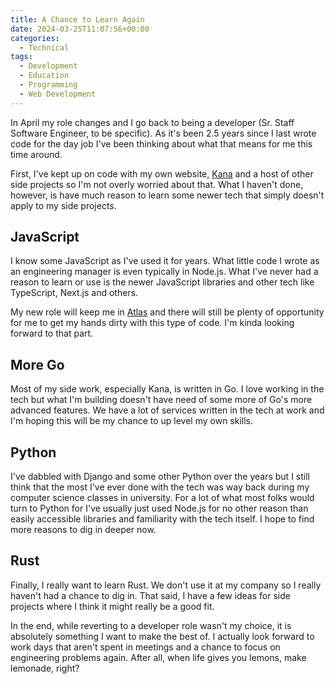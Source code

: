 ```yaml
---
title: A Chance to Learn Again
date: 2024-03-25T11:07:56+00:00
categories:
  - Technical
tags:
  - Development
  - Education
  - Programming
  - Web Development
---
```


In April my role changes and I go back to being a developer (Sr. Staff Software Engineer, to be specific). As it's been 2.5 years since I last wrote code for the day job I've been thinking about what that means for me this time around.

First, I've kept up on code with my own website, [Kana][1] and a host of other side projects so I'm not overly worried about that. What I haven't done, however, is have much reason to learn some newer tech that simply doesn't apply to my side projects.

## JavaScript

I know some JavaScript as I've used it for years. What little code I wrote as an engineering manager is even typically in Node.js. What I've never had a reason to learn or use is the newer JavaScript libraries and other tech like TypeScript, Next.js and others.

My new role will keep me in [Atlas][2] and there will still be plenty of opportunity for me to get my hands dirty with this type of code. I'm kinda looking forward to that part.

## More Go

Most of my side work, especially Kana, is written in Go. I love working in the tech but what I'm building doesn't have need of some more of Go's more advanced features. We have a lot of services written in the tech at work and I'm hoping this will be my chance to up level my own skills.

## Python

I've dabbled with Django and some other Python over the years but I still think that the most I've ever done with the tech was way back during my computer science classes in university. For a lot of what most folks would turn to Python for I've usually just used Node.js for no other reason than easily accessible libraries and familiarity with the tech itself. I hope to find more reasons to dig in deeper now.

## Rust

Finally, I really want to learn Rust. We don't use it at my company so I really haven't had a chance to dig in. That said, I have a few ideas for side projects where I think it might really be a good fit.

In the end, while reverting to a developer role wasn't my choice, it is absolutely something I want to make the best of. I actually look forward to work days that aren't spent in meetings and a chance to focus on engineering problems again. After all, when life gives you lemons, make lemonade, right?

 [1]: https://github.com/ChrisWiegman/kana
 [2]: https://wpengine.com/headless-wordpress/